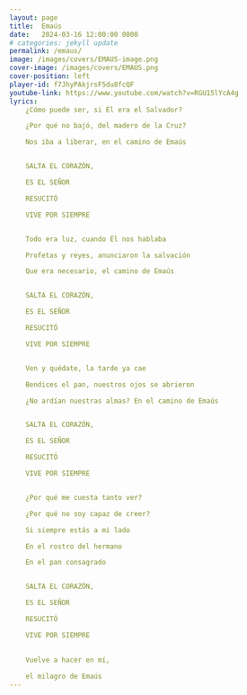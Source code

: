 ```yaml
---
layout: page
title:  Emaús
date:   2024-03-16 12:00:00 0000
# categories: jekyll update
permalink: /emaus/
image: /images/covers/EMAUS-image.png
cover-image: /images/covers/EMAUS.png
cover-position: left
player-id: f7JhyPAkjrsF5du8fcQF
youtube-link: https://www.youtube.com/watch?v=RGU15lYcA4g
lyrics:
    ¿Cómo puede ser, si Él era el Salvador?

    ¿Por qué no bajó, del madero de la Cruz?

    Nos iba a liberar, en el camino de Emaús


    SALTA EL CORAZÓN,

    ES EL SEÑOR

    RESUCITÓ

    VIVE POR SIEMPRE


    Todo era luz, cuando Él nos hablaba

    Profetas y reyes, anunciaron la salvación

    Que era necesario, el camino de Emaús


    SALTA EL CORAZÓN,

    ES EL SEÑOR

    RESUCITÓ

    VIVE POR SIEMPRE


    Ven y quédate, la tarde ya cae

    Bendices el pan, nuestros ojos se abrieron

    ¿No ardían nuestras almas? En el camino de Emaús


    SALTA EL CORAZÓN,

    ES EL SEÑOR

    RESUCITÓ

    VIVE POR SIEMPRE


    ¿Por qué me cuesta tanto ver?

    ¿Por qué no soy capaz de creer?

    Si siempre estás a mi lado

    En el rostro del hermano

    En el pan consagrado


    SALTA EL CORAZÓN,

    ES EL SEÑOR

    RESUCITÓ

    VIVE POR SIEMPRE

    
    Vuelve a hacer en mí,
    
    el milagro de Emaús
---
```


